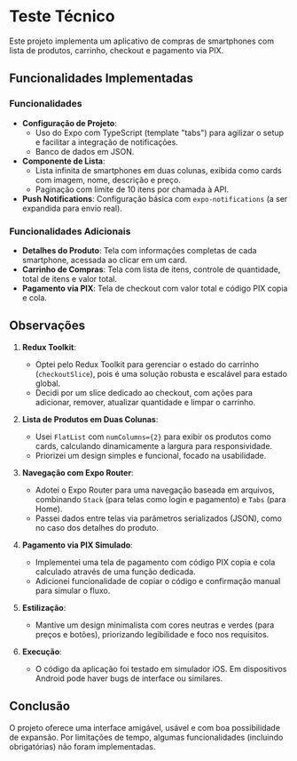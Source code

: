 # Teste Técnico

Este projeto implementa um aplicativo de compras de smartphones com lista de produtos, carrinho, checkout e pagamento via PIX.

## Funcionalidades Implementadas

### Funcionalidades
- **Configuração de Projeto**: 
  - Uso do Expo com TypeScript (template "tabs") para agilizar o setup e facilitar a integração de notificações.
  - Banco de dados em JSON.
- **Componente de Lista**:
  - Lista infinita de smartphones em duas colunas, exibida como cards com imagem, nome, descrição e preço.
  - Paginação com limite de 10 itens por chamada à API.
- **Push Notifications**: Configuração básica com `expo-notifications` (a ser expandida para envio real).

### Funcionalidades Adicionais
- **Detalhes do Produto**: Tela com informações completas de cada smartphone, acessada ao clicar em um card.
- **Carrinho de Compras**: Tela com lista de itens, controle de quantidade, total de itens e valor total.
- **Pagamento via PIX**: Tela de checkout com valor total e código PIX copia e cola.

## Observações

1. **Redux Toolkit**:
   - Optei pelo Redux Toolkit para gerenciar o estado do carrinho (`checkoutSlice`), pois é uma solução robusta e escalável para estado global.
   - Decidi por um slice dedicado ao checkout, com ações para adicionar, remover, atualizar quantidade e limpar o carrinho.

2. **Lista de Produtos em Duas Colunas**:
   - Usei `FlatList` com `numColumns={2}` para exibir os produtos como cards, calculando dinamicamente a largura para responsividade.
   - Priorizei um design simples e funcional, focado na usabilidade.

3. **Navegação com Expo Router**:
   - Adotei o Expo Router para uma navegação baseada em arquivos, combinando `Stack` (para telas como login e pagamento) e `Tabs` (para Home).
   - Passei dados entre telas via parâmetros serializados (JSON), como no caso dos detalhes do produto.

4. **Pagamento via PIX Simulado**:
   - Implementei uma tela de pagamento com código PIX copia e cola calculado através de uma função dedicada.
   - Adicionei funcionalidade de copiar o código e confirmação manual para simular o fluxo.

5. **Estilização**:
   - Mantive um design minimalista com cores neutras e verdes (para preços e botões), priorizando legibilidade e foco nos requisitos.

6. **Execução**:
   - O código da aplicação foi testado em simulador iOS. Em dispositivos Android pode haver bugs de interface ou similares. 

## Conclusão
O projeto oferece uma interface amigável, usável e com boa possibilidade de expansão. Por limitações de tempo, algumas funcionalidades (incluindo obrigatórias) não foram implementadas.
